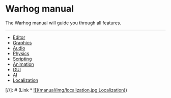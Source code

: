 # Warhog manual

The Warhog manual will guide you through all features.

---
* [Editor](manual/editor)
* [Graphics](graphics)
* [Audio](audio)
* [Physics](physics)
* [Scripting](scripting)
* [Animation](animation)
* [GUI](gui)
* [AI](ai)
* [Localization](manual/localization)





[//]: # (Link * [![](manual/img/localization.jpg Localization)](localization))